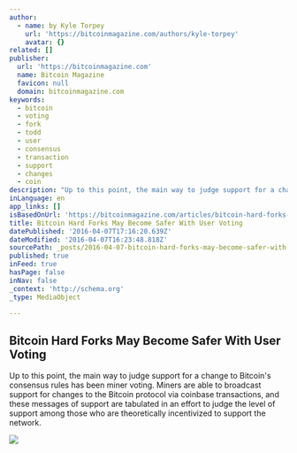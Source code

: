 ```yaml
---
author:
  - name: by Kyle Torpey
    url: 'https://bitcoinmagazine.com/authors/kyle-torpey'
    avatar: {}
related: []
publisher:
  url: 'https://bitcoinmagazine.com'
  name: Bitcoin Magazine
  favicon: null
  domain: bitcoinmagazine.com
keywords:
  - bitcoin
  - voting
  - fork
  - todd
  - user
  - consensus
  - transaction
  - support
  - changes
  - coin
description: "Up to this point, the main way to judge support for a change to Bitcoin's consensus rules has been miner voting. Miners are able to broadcast support for changes to the Bitcoin protocol via coinbase transactions, and these messages of support are tabulated in an effort to judge the level of support among those who are theoretically incentivized to support the network."
inLanguage: en
app_links: []
isBasedOnUrl: 'https://bitcoinmagazine.com/articles/bitcoin-hard-forks-may-become-safer-with-user-voting-1460040031'
title: Bitcoin Hard Forks May Become Safer With User Voting
datePublished: '2016-04-07T17:16:20.639Z'
dateModified: '2016-04-07T16:23:48.818Z'
sourcePath: _posts/2016-04-07-bitcoin-hard-forks-may-become-safer-with-user-voting.md
published: true
inFeed: true
hasPage: false
inNav: false
_context: 'http://schema.org'
_type: MediaObject

---
```

<article style=""><h1>Bitcoin Hard Forks May Become Safer With User Voting</h1><p>Up to this point, the main way to judge support for a change to Bitcoin's consensus rules has been miner voting. Miners are able to broadcast support for changes to the Bitcoin protocol via coinbase transactions, and these messages of support are tabulated in an effort to judge the level of support among those who are theoretically incentivized to support the network.</p><img src="https://assets.btcinc.io/img/articles/bitcoin-hard-forks-may-become-safer-with-user-voting.jpg" /></article>